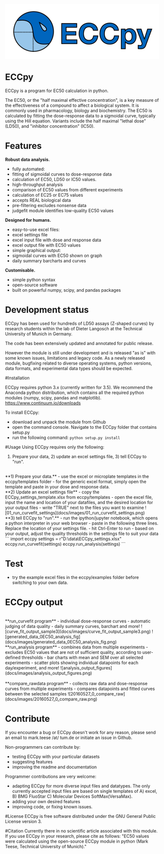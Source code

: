 ![ECCpy logo](docs/logo/ECCpy_logo.png)

# ECCpy
ECCpy is a program for EC50 calculation in python.

The EC50, or the "half maximal effective concentration", is a key measure of the effectiveness of a compound to affect a biological system. It is commonly used in pharmacology, biology and biochemistry. The EC50 is calculated by fitting the dose-response data to a sigmoidal curve, typically using the Hill equation. Variants include the half maximal "lethal dose" (LD50), and "inhibitor concentration" (IC50). 

# Features
 **Robust data analysis.**<br />
 - fully automated:
  - fitting of sigmoidal curves to dose-response data
  - calculation of EC50, LD50 or IC50 values.
  - high-throughput analysis
  - comparison of EC50 values from different experiments
  - calculation of EC25 or EC75 values
 - accepts REAL biological data
  - pre-filtering excludes nonsense data
  - judgefit module identifies low-quality EC50 values
 
 **Designed for humans.**<br />
 - easy-to-use excel files:
  - excel settings file 
  - excel input file with dose and response data
  - excel output file with EC50 values
 - simple graphical output:
  - sigmoidal curves with EC50 shown on graph
  - daily summary barcharts and curves

 **Customisable.**<br />
 - simple python syntax 
 - open-source software
 - built on powerful numpy, scipy, and pandas packages

# Development status

ECCpy has been used for hundreds of LD50 assays (Z-shaped curves) by research students within the lab of Dieter Langosch at the Technical University of Munich in Germany. 

The code has been extensively updated and annotated for public release. 

However the module is still under development and is released "as is" with some known issues, limitations and legacy code. As a newly released module, bugfixing related to diverse operating systems, python versions, data formats, and experimental data types should be expected. 

#Installation

ECCpy requires python 3.x (currently written for 3.5). We recommend the Anaconda python distribution, which contains all the required python modules (numpy, scipy, pandas and matplotlib).
https://www.continuum.io/downloads

To install ECCpy:
 - download and unpack the module from Github 
 - open the command console. Navigate to the ECCpy folder that contains setup.py
 - run the following command: 
   `python setup.py install`
 
#Usage
Using ECCpy requires only the following:
1) Prepare your data, 2) update an excel settings file, 3) tell ECCpy to "run".
<br />
**1) Prepare your data.**
 - use the excel or microplate templates in the eccpy/templates folder
 - for the generic excel format, simply open the template and paste in your dose and response data.
<br />
**2) Update an excel settings file**
 - copy the ECCpy_settings_template.xlsx from eccpy/templates
 - open the excel file, input the name and location of your datafiles, and the desired location for your output files
 - write "TRUE" next to the files you want to examine
![01_run_curvefit_settings](docs/images/01_run_curvefit_settings.png)
<br />
**3) tell ECCpy to "run".**
 - run the ipython/jupyter notebook, which opens a python interpreter in your web browser
 - paste in the following three lines. Replace the location of your settings file.
 - hit Ctrl-Enter to run
 - based on your output, adjust the quality thresholds in the settings file to suit your data
```
import eccpy
settings = r"D:\data\ECCpy_settings.xlsx"
eccpy.run_curvefit(settings)
eccpy.run_analysis(settings)
```

# Test
 - try the example excel files in the eccpy/examples folder before switching to your own data.

# ECCpy output
<br />
**run_curvefit program**
 - individual dose-response curves
 - automatic judging of data quality
 - daily summary curves, barchart and more!
![curve_fit_output_sample3](docs/images/curve_fit_output_sample3.png)
![generated_data_0EC50_analysis_fig](docs/images/generated_data_0EC50_analysis_fig.png)
<br />
**run_analysis program**
 - combines data from multiple experiments
 - excludes EC50 values that are not of sufficient quality, according to user-defined thresholds
 - bar charts with mean and SEM over all selected experiments
 - scatter plots showing individual datapoints for each day/experiment, and more!
![analysis_output_figures](docs/images/analysis_output_figures.png)
<br /><br />
**compare_rawdata program**
 - collects raw data and dose-response curves from multiple experiments
 - compares datapoints and fitted curves between the selected samples
![20160527_0_compare_raw](docs/images/20160527_0_compare_raw.png)

# Contribute
If you encounter a bug or ECCpy doesn't work for any reason, please send an email to mark.teese /at/ tum.de or initiate an issue in Github.

Non-programmers can contribute by:
 - testing ECCpy with your particular datasets
 - suggesting features
 - improving the readme and documentation

Programmer contributions are very welcome:
 - adapting ECCpy for more diverse input files and datatypes. The only currently accepted input files are based on single templates of A) excel, B) BMG FluoStar C) Molecular Devices SoftMax(VersaMax).
 - adding your own desired features
 - improving code, or fixing known issues.

#License
ECCpy is free software distributed under the GNU General Public License version 3.

#Citation
Currently there in no scientific article associated with this module. If you use ECCpy in your research, please cite as follows:
"EC50 values were calculated using the open-source ECCpy module in python (Mark Teese, Technical University of Munich)."
